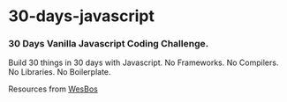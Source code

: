 # 30-days-javascript
### 30 Days Vanilla Javascript Coding Challenge.

Build 30 things in 30 days with Javascript. No Frameworks. No Compilers. No Libraries. No Boilerplate.

Resources from [WesBos](https://javascript30.com/)
